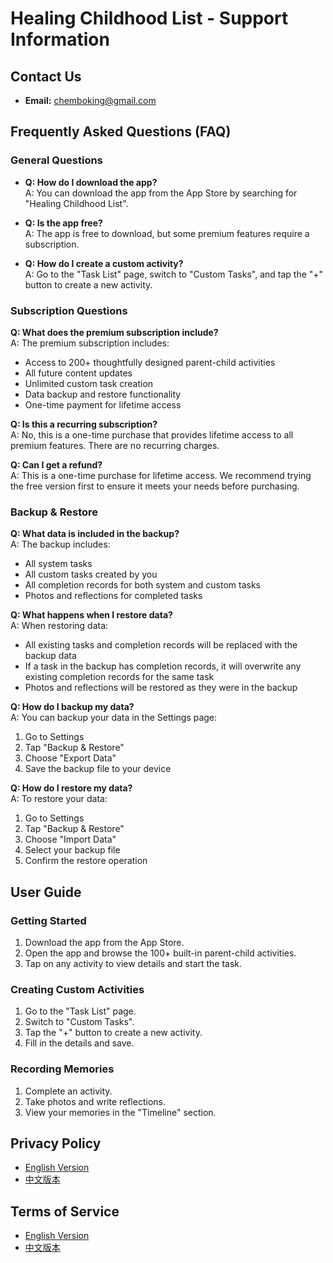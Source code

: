 # Healing Childhood List - Support Information

## Contact Us
- **Email:** chemboking@gmail.com

## Frequently Asked Questions (FAQ)

### General Questions
- **Q: How do I download the app?**  
  A: You can download the app from the App Store by searching for "Healing Childhood List".

- **Q: Is the app free?**  
  A: The app is free to download, but some premium features require a subscription.

- **Q: How do I create a custom activity?**  
  A: Go to the "Task List" page, switch to "Custom Tasks", and tap the "+" button to create a new activity.

### Subscription Questions

**Q: What does the premium subscription include?**  
A: The premium subscription includes:
- Access to 200+ thoughtfully designed parent-child activities
- All future content updates
- Unlimited custom task creation
- Data backup and restore functionality
- One-time payment for lifetime access

**Q: Is this a recurring subscription?**  
A: No, this is a one-time purchase that provides lifetime access to all premium features. There are no recurring charges.

**Q: Can I get a refund?**  
A: This is a one-time purchase for lifetime access. We recommend trying the free version first to ensure it meets your needs before purchasing.

### Backup & Restore

**Q: What data is included in the backup?**  
A: The backup includes:
- All system tasks
- All custom tasks created by you
- All completion records for both system and custom tasks
- Photos and reflections for completed tasks

**Q: What happens when I restore data?**  
A: When restoring data:
- All existing tasks and completion records will be replaced with the backup data
- If a task in the backup has completion records, it will overwrite any existing completion records for the same task
- Photos and reflections will be restored as they were in the backup

**Q: How do I backup my data?**  
A: You can backup your data in the Settings page:
1. Go to Settings
2. Tap "Backup & Restore"
3. Choose "Export Data"
4. Save the backup file to your device

**Q: How do I restore my data?**  
A: To restore your data:
1. Go to Settings
2. Tap "Backup & Restore"
3. Choose "Import Data"
4. Select your backup file
5. Confirm the restore operation

## User Guide

### Getting Started
1. Download the app from the App Store.
2. Open the app and browse the 100+ built-in parent-child activities.
3. Tap on any activity to view details and start the task.

### Creating Custom Activities
1. Go to the "Task List" page.
2. Switch to "Custom Tasks".
3. Tap the "+" button to create a new activity.
4. Fill in the details and save.

### Recording Memories
1. Complete an activity.
2. Take photos and write reflections.
3. View your memories in the "Timeline" section.

## Privacy Policy
- [English Version](privacy-policy-en.md)
- [中文版本](privacy-policy-zh.md)

## Terms of Service
- [English Version](terms-of-service-en.md)
- [中文版本](terms-of-service-zh.md)


